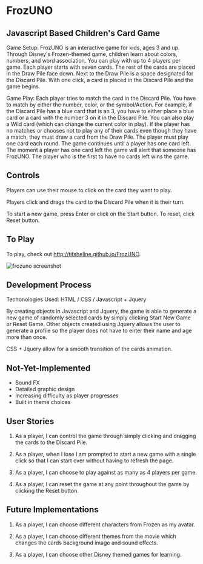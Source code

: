 # FrozUNO

## Javascript Based Children's Card Game

Game Setup:  FrozUNO is an interactive game for kids, ages 3 and up.  Through Disney's Frozen-themed game, children learn about colors, numbers, and word association.  You can play with up to 4 players per game.  Each player starts with seven cards.  The rest of the cards are placed in the Draw Pile face down.  Next to the Draw Pile is a space designated for the Discard Pile.  With one click, a card is placed in the Discard Pile and the game begins.

Game Play:  Each player tries to match the card in the Discard Pile.  You have to match by either the number, color, or the symbol/Action.  For example, if the Discard Pile has a blue card that is an 3, you have to either place a blue card or a card with the number 3 on it in the Discard Pile.  You can also play a Wild card (which can change the current color in play).  If the player has no matches or chooses not to play any of their cards even though they have a match, they must draw a card from the Draw Pile.  The player must play one card each round.  The game continues until a player has one card left.  The moment a player has one card left the game will alert that someone has FrozUNO.  The player who is the first to have no cards left wins the game.

## Controls

Players can use their mouse to click on the card they want to play.  

Players click and drags the card to the Discard Pile when it is their turn.  

To start a new game, press Enter or click on the Start button.  To reset, click Reset button.

## To Play

To play, check out http://tifsheline.github.io/FrozUNO.


![frozuno screenshot](https://cloud.githubusercontent.com/assets/20602404/18069502/77c0c4ba-6dfc-11e6-9875-aa28c3bef162.png)


## Development Process

Techonologies Used: HTML / CSS / Javascript + Jquery

By creating objects in Javascript and Jquery, the game is able to generate a new game of randomly selected cards by simply clicking Start New Game or Reset Game.  Other objects created using Jquery allows the user to generate a profile so the player does not have to enter their name and age more than once.

CSS + Jquery allow for a smooth transition of the cards animation.  

## Not-Yet-Implemented

* Sound FX
* Detailed graphic design
* Increasing difficulty as player progresses
* Built in theme choices

## User Stories

1. As a player, I can control the game through simply clicking and dragging the cards to the Discard Pile.

2. As a player, when I lose I am prompted to start a new game with a single click so that I can start over without having to refresh the page.

3. As a player, I can choose to play against as many as 4 players per game.

4. As a player, I can reset the game at any point throughout the game by clicking the Reset button.

## Future Implementations

1. As a player, I can choose different characters from Frozen as my avatar.

2. As a player, I can choose different themes from the movie which changes the cards background image and sound effects.

3. As a player, I can choose other Disney themed games for learning.
